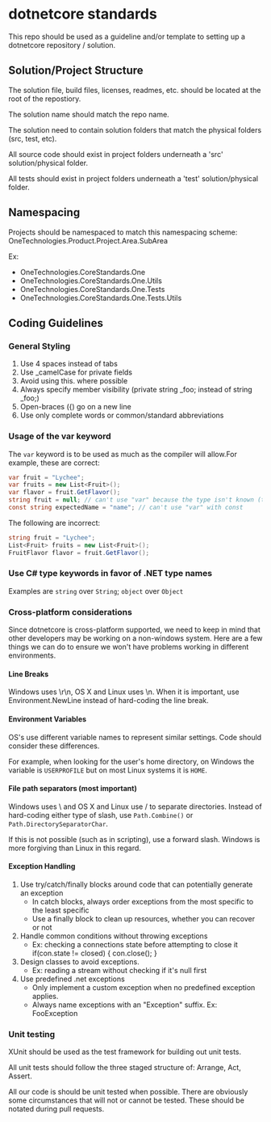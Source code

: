 # dotnetcore standards
This repo should be used as a guideline and/or template to setting up a dotnetcore repository / solution.

## Solution/Project Structure

The solution file, build files, licenses, readmes, etc. should be located at the root of the repostiory.

The solution name should match the repo name.

The solution need to contain solution folders that match the physical folders (src, test, etc).

All source code should exist in project folders underneath a 'src' solution/physical folder.

All tests should exist in project folders underneath a 'test' solution/physical folder.

## Namespacing

Projects should be namespaced to match this namespacing scheme: OneTechnologies.Product.Project.Area.SubArea

Ex:
- OneTechnologies.CoreStandards.One
- OneTechnologies.CoreStandards.One.Utils
- OneTechnologies.CoreStandards.One.Tests
- OneTechnologies.CoreStandards.One.Tests.Utils
 
## Coding Guidelines

### General Styling

1. Use 4 spaces instead of tabs
2. Use \_camelCase for private fields
3. Avoid using this. where possible
4. Always specify member visibility (private string \_foo; instead of string \_foo;)
5. Open-braces ({) go on a new line
6. Use only complete words or common/standard abbreviations

### Usage of the var keyword

The <code>var</code> keyword is to be used as much as the compiler will allow.For example, these are correct:

```csharp
var fruit = "Lychee";
var fruits = new List<Fruit>();
var flavor = fruit.GetFlavor();
string fruit = null; // can't use "var" because the type isn't known (though you could do (string)null, don't!)
const string expectedName = "name"; // can't use "var" with const
```

The following are incorrect:

```csharp
string fruit = "Lychee";
List<Fruit> fruits = new List<Fruit>();
FruitFlavor flavor = fruit.GetFlavor();
```

### Use C# type keywords in favor of .NET type names

Examples are <code>string</code> over <code>String</code>; <code>object</code> over <code>Object</code>

### Cross-platform considerations

Since dotnetcore is cross-platform supported, we need to keep in mind that other developers may be working on a non-windows system. Here are a few things we can do to ensure we won't have problems working in different environments.

#### Line Breaks

Windows uses \r\n, OS X and Linux uses \n. When it is important, use Environment.NewLine instead of hard-coding the line break.

#### Environment Variables

OS's use different variable names to represent similar settings. Code should consider these differences.

For example, when looking for the user's home directory, on Windows the variable is <code>USERPROFILE</code> but on most Linux systems it is <code>HOME</code>.

#### File path separators (most important)

Windows uses \ and OS X and Linux use / to separate directories. Instead of hard-coding either type of slash, use <code>Path.Combine()</code> or <code>Path.DirectorySeparatorChar</code>.

If this is not possible (such as in scripting), use a forward slash. Windows is more forgiving than Linux in this regard.

#### Exception Handling

1. Use try/catch/finally blocks around code that can potentially generate an exception
    - In catch blocks, always order exceptions from the most specific to the least specific
    - Use a finally block to clean up resources, whether you can recover or not
2. Handle common conditions without throwing exceptions
    - Ex: checking a connections state before attempting to close it if(con.state != closed) { con.close(); }
3. Design classes to avoid exceptions. 
    - Ex: reading a stream without checking if it's null first
4. Use predefined .net exceptions
    - Only implement a custom exception when no predefined exception applies.
    - Always name exceptions with an "Exception" suffix. Ex: FooException

### Unit testing

XUnit should be used as the test framework for building out unit tests.

All unit tests should follow the three staged structure of: Arrange, Act, Assert.

All our code is should be unit tested when possible. There are obviously some circumstances that will not or cannot be tested. These should be notated during pull requests.
